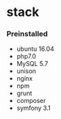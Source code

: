 # stack

### Preinstalled
- ubuntu 16.04
- php7.0
- MySQL 5.7
- unison
- nginx
- npm
- grunt
- composer
- symfony 3.1
